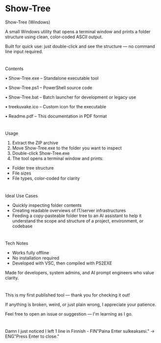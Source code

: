 # Show-Tree

Show-Tree (Windows)

A small Windows utility that opens a terminal window and prints a folder structure using clean, color-coded ASCII output.

Built for quick use: just double-click and see the structure — no command line input required.


#

Contents

•
Show-Tree.exe – Standalone executable tool

•
Show-Tree.ps1 – PowerShell source code

•
Show-Tree.bat – Batch launcher for development or legacy use

•
treekuvake.ico – Custom icon for the executable

•
Readme.pdf – This documentation in PDF format

#
Usage




1. Extract the ZIP archive
2. Move Show-Tree.exe to the folder you want to inspect
3. Double-click Show-Tree.exe
4. The tool opens a terminal window and prints:

- Folder tree structure
- File sizes
- File types, color-coded for clarity

#
Ideal Use Cases
- Quickly inspecting folder contents
- Creating readable overviews of IT/server infrastructures
- Feeding a copy-pasteable folder tree to an AI assistant to help it understand the scope and structure of a project, environment, or codebase

#
Tech Notes
- Works fully offline
- No installation required
- Developed with VSC, then compiled with PS2EXE



Made for developers, system admins, and AI prompt engineers who value clarity.
#
This is my first published tool — thank you for checking it out!

If anything is broken, weird, or just plain wrong, I appreciate your patience.

Feel free to open an issue or suggestion — I'm learning as I go.

#
Damn I just noticed I left 1 line in Finnish - FIN"Paina Enter sulkeaksesi." -> ENG"Press Enter to close." 
